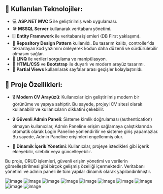 ## 🚀 Kullanılan Teknolojiler:

- 💻 **ASP.NET MVC 5** ile geliştirilmiş web uygulaması.
- 🛠️ **MSSQL Server** kullanarak veritabanı yönetimi.
- 🗄️ **Entity Framework** ile veritabanı işlemleri (DB First yaklaşımı).
- 🔄 **Repository Design Pattern** kullanıldı. Bu tasarım kalıbı, controller'da tekrarlayan kod yazımını önleyerek kodun daha düzenli ve sürdürülebilir olmasını sağlar.
- 🔎 **LINQ** ile verileri sorgulama ve manipülasyon.
- 🎨 **HTML/CSS** ve **Bootstrap** ile duyarlı ve modern arayüz tasarımı.
- 📄 **Partial Views** kullanılarak sayfalar arası geçişler kolaylaştırıldı.

## 🔑 Proje Özellikleri:

- 🎖 **Modern CV Arayüzü**: Kullanıcılar için geliştirilmiş modern bir görünüme ve yapıya sahiptir. Bu sayede, projeyi CV sitesi olarak kullanabilir ve kullanıcıların dikkatini çekebilir.

- 🔒 **Güvenli Admin Paneli**: Sisteme kimlik doğrulaması (authentication) olmayan kullanıcılar, Admin Paneline erişim sağlamaya çalıştıklarında otomatik olarak Login Paneline yönlendirilir ve sisteme giriş yapamazlar. Bu sayede, Admin Paneline erişimleri engellenmiş olur.

- 📝 **Dinamik İçerik Yönetimi**: Kullanıcılar, projeye istedikleri gibi içerik ekleyebilir, silebilir veya güncelleyebilir.

Bu proje, CRUD işlemleri, güvenli erişim yönetimi ve verilerin görselleştirilmesi gibi birçok gelişmiş özelliği içermektedir. Veritabanı yönetimi ve admin paneli ile tüm yapılar dinamik olarak yapılandırılmıştır.

![image](https://github.com/user-attachments/assets/b0406100-2587-42f5-8b75-6f6bc0bc08ea)
![image](https://github.com/user-attachments/assets/99115d4d-13ec-41ba-85d5-3e7297365023)
![image](https://github.com/user-attachments/assets/e9b56b6c-bd22-48b6-bda4-c827ab4f01e4)
![image](https://github.com/user-attachments/assets/b0a32279-a6a0-4312-b463-c073944db36e)
![image](https://github.com/user-attachments/assets/b52e0524-09fd-42e2-aae9-c9b5ac7092b5)
![image](https://github.com/user-attachments/assets/39586787-489e-4a33-b423-c7938db3ead5)
![image](https://github.com/user-attachments/assets/254e4aca-1827-4cf5-baca-acf49684f2e7)
![image](https://github.com/user-attachments/assets/08782f7e-8a0b-4a53-9f6d-e99e88101880)
![image](https://github.com/user-attachments/assets/9a9f0217-e003-450b-82cc-f43433ae1906)
![image](https://github.com/user-attachments/assets/4f9acb3e-7175-4ca1-86e6-0a35abc537ac)






